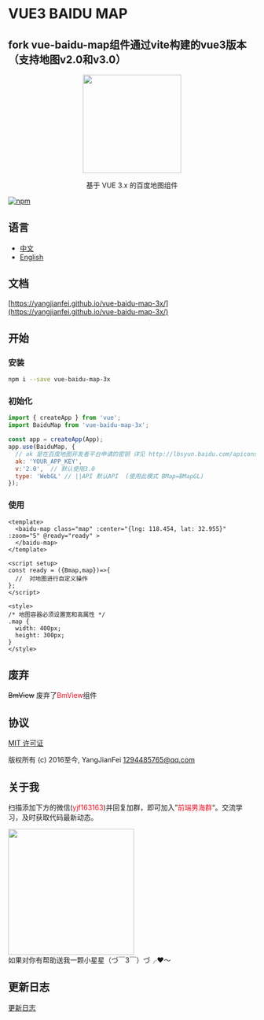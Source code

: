 # VUE3 BAIDU MAP

## fork vue-baidu-map组件通过vite构建的vue3版本（支持地图v2.0和v3.0）

<p align="center">
  <img src="https://yangjianfei.github.io/vue-baidu-map-3x/favicon.png" width="200px">
</p>
<p align="center">基于 VUE 3.x 的百度地图组件</p>

[![npm](https://img.shields.io/npm/v/vue-baidu-map-3x.svg)]()

## 语言

- [中文](https://github.com/YangJianFei/vue-baidu-map-3x/blob/main/README.md)
- [English](https://github.com/YangJianFei/vue-baidu-map-3x/blob/main/README.en.md)

## 文档

[https://yangjianfei.github.io/vue-baidu-map-3x/](https://yangjianfei.github.io/vue-baidu-map-3x/)

## 开始

### 安装

```bash
npm i --save vue-baidu-map-3x
```

### 初始化

```javascript
import { createApp } from 'vue';
import BaiduMap from 'vue-baidu-map-3x';

const app = createApp(App);
app.use(BaiduMap, {
  // ak 是在百度地图开发者平台申请的密钥 详见 http://lbsyun.baidu.com/apiconsole/key */
  ak: 'YOUR_APP_KEY',
  v:'2.0',  // 默认使用3.0
  type: 'WebGL' // ||API 默认API  (使用此模式 BMap=BMapGL)
});
```


### 使用
```vue
<template>
  <baidu-map class="map" :center="{lng: 118.454, lat: 32.955}" :zoom="5" @ready="ready" >
  </baidu-map>
</template>

<script setup>
const ready = ({Bmap,map})=>{
  //  对地图进行自定义操作
};
</script>

<style>
/* 地图容器必须设置宽和高属性 */
.map {
  width: 400px;
  height: 300px;
}
</style>
```

## 废弃
~~BmView~~
废弃了<font color="#e81224">BmView</font>组件

## 协议

[MIT 许可证](https://opensource.org/licenses/MIT)

版权所有 (c) 2016至今, YangJianFei <1294485765@qq.com>


## 关于我

扫描添加下方的微信(<font color="#e81224">yjf163163</font>)并回复加群，即可加入”<font color="#e81224">前端男海群</font>“。交流学习，及时获取代码最新动态。
<div>
  <img src="https://yangjianfei.github.io/vue-baidu-map-3x/heifahaizei.png" width="256px">
</div>
如果对你有帮助送我一颗小星星（づ￣3￣）づ╭❤～


## 更新日志
[更新日志](https://github.com/YangJianFei/vue-baidu-map-3x/blob/main/changelogs.md)
